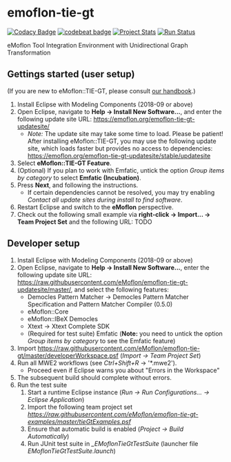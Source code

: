# emoflon-tie-gt

[![Codacy Badge](https://api.codacy.com/project/badge/Grade/7566bf29bf0546a6a75c52be30b85c79)](https://www.codacy.com/app/RolandKluge/emoflon-tie-gt?utm_source=github.com&amp;utm_medium=referral&amp;utm_content=eMoflon/emoflon-tie-gt&amp;utm_campaign=Badge_Grade)
[![codebeat badge](https://codebeat.co/badges/5d38ead2-f38e-472c-99b5-9f7408970d8e)](https://codebeat.co/projects/github-com-emoflon-emoflon-tie-gt-master)
[![Project Stats](https://www.openhub.net/p/emoflon-tie-gt/widgets/project_thin_badge.gif)](https://www.openhub.net/p/emoflon-tie-gt)
[![Run Status](https://api.shippable.com/projects/5b0413d69f890e0700fdeb2e/badge?branch=master)]()

eMoflon Tool Integration Environment with Unidirectional Graph Transformation

## Gettings started (user setup)
(If you are new to eMoflon::TIE-GT, please consult [our handbook](https://paper.dropbox.com/doc/AVuIhKAu4ZWDck9vCnnQMykWAg-FhfAuR8acECs3kUpgAxoZ).)

1. Install Eclipse with Modeling Components (2018-09 or above)
1. Open Eclipse, navigate to **Help &rarr; Install New Software...**, and enter the following update site URL: https://emoflon.org/emoflon-tie-gt-updatesite/
   * *Note:* The update site may take some time to load. Please be patient! After installing eMoflon::TIE-GT, you may use the following update site, which loads faster but provides no access to dependencies: https://emoflon.org/emoflon-tie-gt-updatesite/stable/updatesite
1. Select **eMoflon::TIE-GT Feature**.
1. (Optional) If you plan to work with Emfatic, untick the option *Group items by category* to select **Emfatic (Incubation)**.
1. Press **Next**, and following the instructions.
   * If certain dependencies cannot be resolved, you may try enabling *Contact all update sites during install to find software*.
1. Restart Eclipse and switch to the **eMoflon** perspective.
1. Check out the following small example via **right-click &rarr; Import... &rarr; Team Project Set** and the following URL: TODO

## Developer setup
1. Install Eclipse with Modeling Components (2018-09 or above)
1. Open Eclipse, navigate to **Help &rarr; Install New Software...**, enter the following update site URL: https://raw.githubusercontent.com/eMoflon/emoflon-tie-gt-updatesite/master/, and select the following features:
   - Democles Pattern Matcher &rarr; Democles Pattern Matcher Specification and Pattern Matcher Compiler (0.5.0)
   - eMoflon::Core
   - eMoflon::IBeX Democles
   - Xtext &rarr; Xtext Complete SDK
   - (Required for test suite) Emfatic (**Note:** you need to untick the option *Group items by category* to see the Emfatic feature)
1. Import https://raw.githubusercontent.com/eMoflon/emoflon-tie-gt/master/developerWorkspace.psf (*Import &rarr; Team Project Set*)
1. Run all MWE2 workflows (see *Ctrl+Shift+R* &rarr; '*.mwe2').
   * Proceed even if Eclipse warns you about "Errors in the Workspace"
1. The subsequent build should complete without errors.
1. Run the test suite 
   1. Start a runtime Eclipse instance (*Run &rarr; Run Configurations... &rarr; Eclipse Application*)
   1. Import the following team project set *https://raw.githubusercontent.com/eMoflon/emoflon-tie-gt-examples/master/tieGtExamples.psf*
   1. Ensure that automatic build is enabled (*Project &rarr; Build Automatically*)
   1. Run JUnit test suite in *_EMoflonTieGtTestSuite* (launcher file *EMoflonTieGtTestSuite.launch*)
   
   
